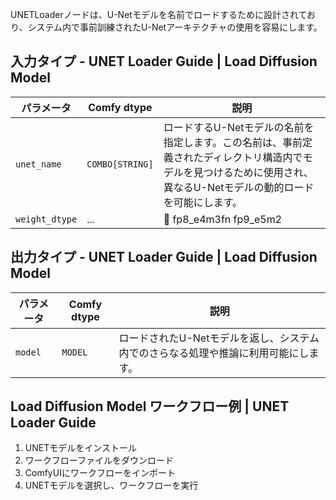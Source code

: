 
UNETLoaderノードは、U-Netモデルを名前でロードするために設計されており、システム内で事前訓練されたU-Netアーキテクチャの使用を容易にします。

## 入力タイプ - UNET Loader Guide | Load Diffusion Model

| パラメータ   | Comfy dtype  | 説明 |
|-------------|--------------|-------------|
| `unet_name` | `COMBO[STRING]` | ロードするU-Netモデルの名前を指定します。この名前は、事前定義されたディレクトリ構造内でモデルを見つけるために使用され、異なるU-Netモデルの動的ロードを可能にします。 |
| `weight_dtype` | ... | 🚧  fp8_e4m3fn fp9_e5m2  |

## 出力タイプ - UNET Loader Guide | Load Diffusion Model

| パラメータ | Comfy dtype | 説明 |
|-----------|-------------|-------------|
| `model`   | `MODEL`     | ロードされたU-Netモデルを返し、システム内でのさらなる処理や推論に利用可能にします。 |

## Load Diffusion Model ワークフロー例 | UNET Loader Guide

1. UNETモデルをインストール
2. ワークフローファイルをダウンロード
3. ComfyUIにワークフローをインポート
4. UNETモデルを選択し、ワークフローを実行
